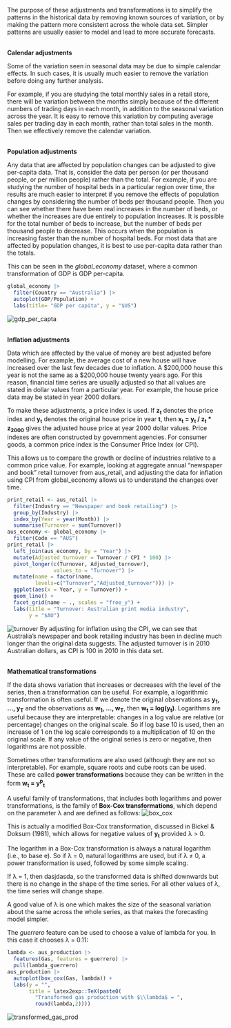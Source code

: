 The purpose of these adjustments and transformations is to simplify the patterns in the historical data by removing known sources of variation, 
or by making the pattern more consistent across the whole data set. Simpler patterns are usually easier to model and lead to more accurate forecasts.
<br><br>

**Calendar adjustments**

Some of the variation seen in seasonal data may be due to simple calendar effects. In such cases, it is usually much easier to remove the variation before doing any further analysis.

For example, if you are studying the total monthly sales in a retail store, there will be variation between the months simply because of the different 
numbers of trading days in each month, in addition to the seasonal variation across the year. It is easy to remove this variation by computing average 
sales per trading day in each month, rather than total sales in the month. Then we effectively remove the calendar variation.
<br><br>

**Population adjustments**

Any data that are affected by population changes can be adjusted to give per-capita data. That is, consider the data per person 
(or per thousand people, or per million people) rather than the total. For example, if you are studying the number of hospital beds in a particular region over time, 
the results are much easier to interpret if you remove the effects of population changes by considering the number of beds per thousand people. 
Then you can see whether there have been real increases in the number of beds, or whether the increases are due entirely to population increases. 
It is possible for the total number of beds to increase, but the number of beds per thousand people to decrease. This occurs when the population is increasing faster than the number of hospital beds. 
For most data that are affected by population changes, it is best to use per-capita data rather than the totals.

This can be seen in the _global_economy_ dataset, where a common transformation of GDP is GDP per-capita.

```r
global_economy |>
  filter(Country == "Australia") |>
  autoplot(GDP/Population) +
  labs(title= "GDP per capita", y = "$US")
```
![gdp_per_capta](https://github.com/ianbernucci/Forecasting-Principles-and-Practice/blob/main/images/gdp-per-capita.png?raw=true)
<br><br>

**Inflation adjustments**

Data which are affected by the value of money are best adjusted before modelling. For example, the average cost of a new house will have 
increased over the last few decades due to inflation. A $200,000 house this year is not the same as a $200,000 house twenty years ago. 
For this reason, financial time series are usually adjusted so that all values are stated in dollar values from a particular year. 
For example, the house price data may be stated in year 2000 dollars.

To make these adjustments, a price index is used. If **z<sub>t</sub>** denotes the price index and **y<sub>t</sub>** denotes the original house price in year **t**, 
then **x<sub>t</sub> = y<sub>t</sub> / z<sub>t</sub> * z<sub>2000</sub>** gives the adjusted house price at year 2000 dollar values. 
Price indexes are often constructed by government agencies. For consumer goods, a common price index is the Consumer Price Index (or CPI).

This allows us to compare the growth or decline of industries relative to a common price value. For example, looking at aggregate annual 
“newspaper and book” retail turnover from aus_retail, and adjusting the data for inflation using CPI from global_economy allows us to understand the changes over time.

```r
print_retail <- aus_retail |>
  filter(Industry == "Newspaper and book retailing") |>
  group_by(Industry) |>
  index_by(Year = year(Month)) |>
  summarise(Turnover = sum(Turnover))
aus_economy <- global_economy |>
  filter(Code == "AUS")
print_retail |>
  left_join(aus_economy, by = "Year") |>
  mutate(Adjusted_turnover = Turnover / CPI * 100) |>
  pivot_longer(c(Turnover, Adjusted_turnover),
               values_to = "Turnover") |>
  mutate(name = factor(name,
         levels=c("Turnover","Adjusted_turnover"))) |>
  ggplot(aes(x = Year, y = Turnover)) +
  geom_line() +
  facet_grid(name ~ ., scales = "free_y") +
  labs(title = "Turnover: Australian print media industry",
       y = "$AU")
```
![turnover](https://github.com/ianbernucci/Forecasting-Principles-and-Practice/blob/main/images/turnover.png?raw=true)
By adjusting for inflation using the CPI, we can see that Australia’s newspaper and book retailing industry has been in decline 
much longer than the original data suggests. The adjusted turnover is in 2010 Australian dollars, as CPI is 100 in 2010 in this data set.
<br><br>

**Mathematical transformations**

If the data shows variation that increases or decreases with the level of the series, then a transformation can be useful. For example, 
a logarithmic transformation is often useful. If we denote the original observations as **y<sub>1</sub>, ..., y<sub>T</sub>** and the
observations as **w<sub>1</sub>, ..., w<sub>T</sub>**, then **w<sub>t</sub> = log(y<sub>t</sub>)**. Logarithms are useful because they are 
interpretable: changes in a log value are relative (or percentage) changes on the original scale. So if log base 10 is used, then an 
increase of 1 on the log scale corresponds to a multiplication of 10 on the original scale. If any value of the original series is zero or negative, then logarithms are not possible.

Sometimes other transformations are also used (although they are not so interpretable). For example, square roots and cube roots can be used. 
These are called **power transformations** because they can be written in the form **w<sub>t</sub> = y<sup>p</sup><sub>t</sub>**

A useful family of transformations, that includes both logarithms and power transformations, is the family of **Box-Cox transformations**, 
which depend on the parameter λ and are defined as follows:
![box_cox](https://github.com/ianbernucci/Forecasting-Principles-and-Practice/blob/main/images/box_cox_transformations.png?raw=true)

This is actually a modified Box-Cox transformation, discussed in Bickel & Doksum (1981), which allows for negative values of
**y<sub>t</sub>** provided λ > 0.

The logarithm in a Box-Cox transformation is always a natural logarithm (i.e., to base e). So if λ = 0, natural logarithms are used, 
but if λ ≠ 0, a power transformation is used, followed by some simple scaling.

If λ = 1, then dasjdasda, so the transformed data is shifted downwards but there is no change in the shape of the time series. 
For all other values of λ, the time series will change shape.

A good value of λ is one which makes the size of the seasonal variation about the same across the whole series, as that makes the forecasting model simpler.

The _guerrero_ feature can be used to choose a value of lambda for you. In this case it chooses λ = 0.11:
```r
lambda <- aus_production |>
  features(Gas, features = guerrero) |>
  pull(lambda_guerrero)
aus_production |>
  autoplot(box_cox(Gas, lambda)) +
  labs(y = "",
       title = latex2exp::TeX(paste0(
         "Transformed gas production with $\\lambda$ = ",
         round(lambda,2))))
```
![transformed_gas_prod](https://github.com/ianbernucci/Forecasting-Principles-and-Practice/blob/main/images/transformed_gas_prod.png?raw=true)











